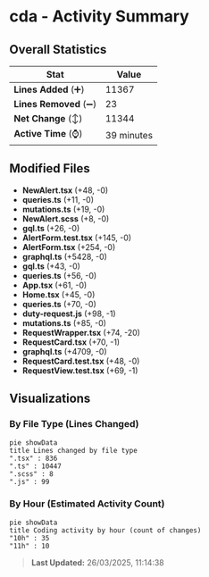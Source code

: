 # cda - Activity Summary 

## Overall Statistics

| Stat                   | Value                                                             |
| ---------------------- | ----------------------------------------------------------------- |
| **Lines Added** (➕)   | 11367                                          |
| **Lines Removed** (➖) | 23                                        |
| **Net Change** (↕)    | 11344                |
| **Active Time** (⌚)   | 39 minutes |


## Modified Files
- **NewAlert.tsx** (+48, -0)
- **queries.ts** (+11, -0)
- **mutations.ts** (+19, -0)
- **NewAlert.scss** (+8, -0)
- **gql.ts** (+26, -0)
- **AlertForm.test.tsx** (+145, -0)
- **AlertForm.tsx** (+254, -0)
- **graphql.ts** (+5428, -0)
- **gql.ts** (+43, -0)
- **queries.ts** (+56, -0)
- **App.tsx** (+61, -0)
- **Home.tsx** (+45, -0)
- **queries.ts** (+70, -0)
- **duty-request.js** (+98, -1)
- **mutations.ts** (+85, -0)
- **RequestWrapper.tsx** (+74, -20)
- **RequestCard.tsx** (+70, -1)
- **graphql.ts** (+4709, -0)
- **RequestCard.test.tsx** (+48, -0)
- **RequestView.test.tsx** (+69, -1)

## Visualizations

### By File Type (Lines Changed)

```mermaid
pie showData
title Lines changed by file type
".tsx" : 836
".ts" : 10447
".scss" : 8
".js" : 99
```

### By Hour (Estimated Activity Count)

```mermaid
pie showData
title Coding activity by hour (count of changes)
"10h" : 35
"11h" : 10
```


> **Last Updated:** 26/03/2025, 11:14:38